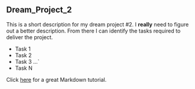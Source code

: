 ## Dream_Project_2

This is a short description for my dream project #2.  I **really** need to figure out a better description.  From there I can identify the tasks required to deliver the project.

* Task 1
* Task 2
* Task 3
...`
* Task N

Click [here](https://www.markdowntutorial.com) for a great Markdown tutorial.

